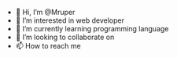 - 👋 Hi, I’m @Mruper
- 👀 I’m interested in web developer 
- 🌱 I’m currently learning programming language 
- 💞️ I’m looking to collaborate on 
- 📫 How to reach me 

<!---
Mruper/Mruper is a ✨ special ✨ repository because its `README.md` (this file) appears on your GitHub profile.
You can click the Preview link to take a look at your changes.
--->
